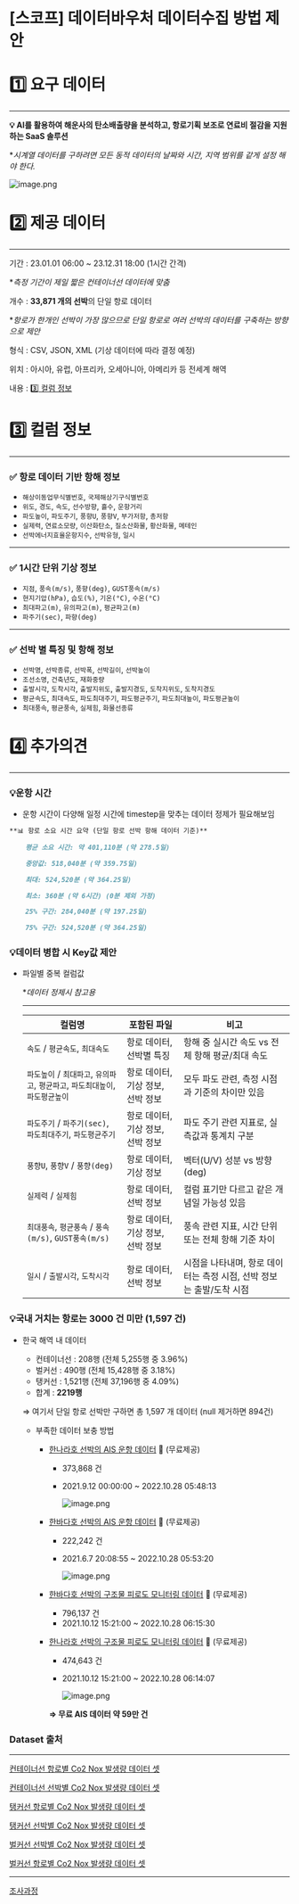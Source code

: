 # [스코프] 데이터바우처 데이터수집 방법 제안

# 1️⃣ 요구 데이터

---

**💡 AI를 활용하여 해운사의 탄소배출량을 분석하고, 항로기획 보조로 연료비 절감을 지원하는 SaaS 솔루션**

**시계열 데이터를 구하려면 모든 동적 데이터의 날짜와 시간, 지역 범위를 같게 설정 해야 한다.*

![image.png](image.png)

# 2️⃣ 제공 데이터

---

기간 : 23.01.01 06:00 ~ 23.12.31 18:00 (1시간 간격)

**측정 기간이 제일 짧은 컨테이너선 데이터에 맞춤*

개수 : **33,871 개의 선박**의 단일 항로 데이터

**항로가 한개인 선박이 가장 많으므로 단일 항로로 여러 선박의 데이터를 구축하는 방향으로 제안*

형식 : CSV, JSON, XML (기상 데이터에 따라 결정 예정)

위치 : 아시아, 유럽, 아프리카, 오세아니아, 아메리카 등 전세계 해역

내용 : [3️⃣ 컬럼 정보](https://www.notion.so/3-1f99e64c6d1880b7a469c96ea64cb594?pvs=21) 

# 3️⃣ 컬럼 정보

---

### ✅ 항로 데이터 기반 항해 정보

- `해상이동업무식별번호`, `국제해상기구식별번호`
- `위도`, `경도`, `속도`, `선수방향`, `흘수`, `운항거리`
- `파도높이`, `파도주기`, `풍향U`, `풍향V`, `부가저항`, `총저항`
- `실제력`, `연료소모량`, `이산화탄소`, `질소산화물`, `황산화물`, `메테인`
- `선박에너지효율운항지수`, `선박유형`, `일시`

---

### ✅ 1시간 단위 기상 정보

- `지점`, `풍속(m/s)`, `풍향(deg)`, `GUST풍속(m/s)`
- `현지기압(hPa)`, `습도(%)`, `기온(°C)`, `수온(°C)`
- `최대파고(m)`, `유의파고(m)`, `평균파고(m)`
- `파주기(sec)`, `파향(deg)`

---

### ✅ 선박 별 특징 및 항해 정보

- `선박명`, `선박종류`, `선박폭`, `선박길이`, `선박높이`
- `조선소명`, `건축년도`, `재화중량`
- `출발시각`, `도착시각`, `출발지위도`, `출발지경도`, `도착지위도`, `도착지경도`
- `평균속도`, `최대속도`, `파도최대주기`, `파도평균주기`, `파도최대높이`, `파도평균높이`
- `최대풍속`, `평균풍속`, `실제힘`, `화물선종류`

# 4️⃣ 추가의견

---

### 💡운항 시간

- 운항 시간이 다양해 일정 시간에 timestep을 맞추는 데이터 정제가 필요해보임

```markdown
**📊 항로 소요 시간 요약 (단일 항로 선박 항해 데이터 기준)**
		
	평균 소요 시간: 약 401,110분 (약 278.5일)

	중앙값: 518,040분 (약 359.75일)

	최대: 524,520분 (약 364.25일)

	최소: 360분 (약 6시간) (0분 제외 가정)

	25% 구간: 284,040분 (약 197.25일)

	75% 구간: 524,520분 (약 364.25일)
```

### 💡데이터 병합 시 Key값 제안

- 파일별 중복 컬럼값
    
    **데이터 정제시 참고용*
    
    ---
    
    | 컬럼명 | 포함된 파일 | 비고 |
    | --- | --- | --- |
    | `속도` / `평균속도`, `최대속도` | 항로 데이터, 선박별 특징 | 항해 중 실시간 속도 vs 전체 항해 평균/최대 속도 |
    | `파도높이` / `최대파고`, `유의파고`, `평균파고`, `파도최대높이`, `파도평균높이` | 항로 데이터, 기상 정보, 선박 정보 | 모두 파도 관련, 측정 시점과 기준의 차이만 있음 |
    | `파도주기` / `파주기(sec)`, `파도최대주기`, `파도평균주기` | 항로 데이터, 기상 정보, 선박 정보 | 파도 주기 관련 지표로, 실측값과 통계치 구분 |
    | `풍향U`, `풍향V` / `풍향(deg)` | 항로 데이터, 기상 정보 | 벡터(U/V) 성분 vs 방향(deg) |
    | `실제력` / `실제힘` | 항로 데이터, 선박 정보 | 컬럼 표기만 다르고 같은 개념일 가능성 있음 |
    | `최대풍속`, `평균풍속` / `풍속(m/s)`, `GUST풍속(m/s)` | 항로 데이터, 기상 정보, 선박 정보 | 풍속 관련 지표, 시간 단위 또는 전체 항해 기준 차이 |
    | `일시` / `출발시각`, `도착시각` | 항로 데이터, 선박 정보 | 시점을 나타내며, 항로 데이터는 측정 시점, 선박 정보는 출발/도착 시점 |

### 💡국내 거치는 항로는 3000 건 미만 (1,597 건)

- 한국 해역 내 데이터
    - 컨테이너선 : 208행 (전체 5,255행 중 3.96%)
    - 벌커선 : 490행 (전체 15,428행 중 3.18%)
    - 탱커선 : 1,521행 (전체 37,196행 중 4.09%)
    - 합계 : **2219행**
    
    ⇒ 여기서 단일 항로 선박만 구하면 총 1,597 개 데이터 (null 제거하면 894건)
    
    - 부족한 데이터 보충 방법
        
        
        - [한나라호 선박의 AIS 운항 데이터](https://www.bigdata-sea.kr/datasearch/base/view.do?prodId=PROD_000078) 🔗 (무료제공)
            - 373,868 건
            - 2021.9.12 00:00:00 ~ 2022.10.28 05:48:13
                
                ![image.png](image%201.png)
                
        - [한바다호 선박의 AIS 운항 데이터](https://www.bigdata-sea.kr/datasearch/base/view.do?prodId=PROD_000079) 🔗 (무료제공)
            - 222,242 건
            - 2021.6.7 20:08:55 ~ 2022.10.28 05:53:20
                
                ![image.png](image%202.png)
                
        
        - [한바다호 선박의 구조물 피로도 모니터링 데이터](https://www.bigdata-sea.kr/datasearch/base/view.do?prodId=PROD_000164) 🔗 (무료제공)
            - 796,137 건
            - 2021.10.12 15:21:00 ~ 2022.10.28 06:15:30
        - [한나라호 선박의 구조물 피로도 모니터링 데이터](https://www.bigdata-sea.kr/datasearch/base/view.do?prodId=PROD_000162) 🔗 (무료제공)
            - 474,643 건
            - 2021.10.12 15:21:00 ~ 2022.10.28 06:14:07
                
                ![image.png](image%203.png)
                
            
            **⇒ 무료 AIS 데이터 약 59만 건**
            

### Dataset 출처

---

[컨테이너선 항로별 Co2 Nox 발생량 데이터 셋](https://www.bigdata-sea.kr/datasearch/base/view.do?prodId=PROD_001287)

[컨테이너선 선박별 Co2 Nox 발생량 데이터 셋](https://www.bigdata-sea.kr/datasearch/base/view.do?prodId=PROD_001288)

[탱커선 항로별 Co2 Nox 발생량 데이터 셋](https://www.bigdata-sea.kr/datasearch/base/view.do?prodId=PROD_000363)

[탱커선 선박별 Co2 Nox 발생량 데이터 셋](https://www.bigdata-sea.kr/datasearch/base/view.do?prodId=PROD_000364)

[벌커선 선박별 Co2 Nox 발생량 데이터 셋](https://www.bigdata-sea.kr/datasearch/base/view.do?prodId=PROD_001054)

[벌커선 항로별 Co2 Nox 발생량 데이터 셋](https://www.bigdata-sea.kr/datasearch/base/view.do?prodId=PROD_001104)

---

[조사과정](https://www.notion.so/1f99e64c6d188033b849c5658358dad3?pvs=21)

